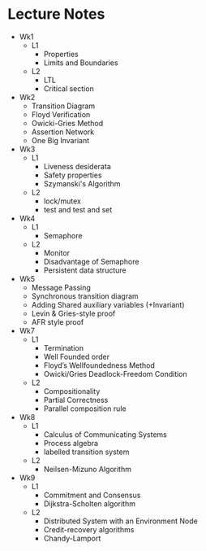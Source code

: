 # Lecture Notes

+ Wk1
  + L1
    + Properties
    + Limits and Boundaries
  + L2
    + LTL
    + Critical section
+ Wk2
  + Transition Diagram
  + Floyd Verification
  + Owicki-Gries Method
  + Assertion Network
  + One Big Invariant
+ Wk3
  + L1
    + Liveness desiderata
    + Safety properties
    + Szymanski's Algorithm
  + L2
    + lock/mutex
    + test and test and set
+ Wk4
  + L1
    + Semaphore
  + L2
    + Monitor
    + Disadvantage of Semaphore
    + Persistent data structure
+ Wk5
  + Message Passing
  + Synchronous transition diagram
  + Adding Shared auxiliary variables (+Invariant)
  + Levin & Gries-style proof
  + AFR style proof
+ Wk7
  + L1
    + Termination
    + Well Founded order
    + Floyd’s Wellfoundedness Method
    + Owicki/Gries Deadlock-Freedom Condition
  + L2
    + Compositionality
    + Partial Correctness
    + Parallel composition rule
+ Wk8
  + L1
    + Calculus of Communicating Systems
    + Process algebra
    + labelled transition system
  + L2
    + Neilsen-Mizuno Algorithm
+ Wk9
  + L1
    + Commitment and Consensus
    + Dijkstra-Scholten algorithm
  + L2
    + Distributed System with an Environment Node
    + Credit-recovery algorithms
    + Chandy-Lamport


